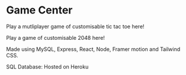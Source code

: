 # Game Center

Play a mutliplayer game of customisable tic tac toe here!

Play a game of customisable 2048 here!

Made using MySQL, Express, React, Node, Framer motion and Tailwind CSS.

SQL Database: Hosted on Heroku
